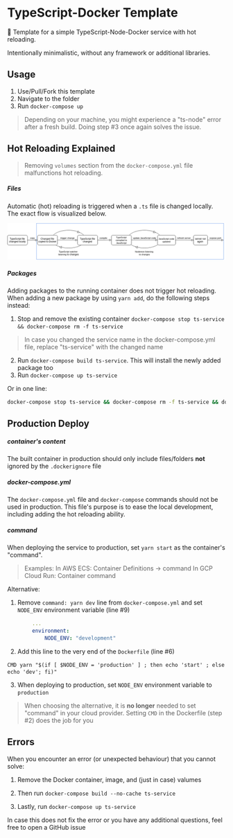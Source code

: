 # TypeScript-Docker Template

🐳 Template for a simple TypeScript-Node-Docker service with hot reloading.

Intentionally minimalistic, without any framework or additional libraries.

## Usage

1. Use/Pull/Fork this template
2. Navigate to the folder
3. Run `docker-compose up`

> Depending on your machine, you might experience a "ts-node" error after a fresh build. Doing step #3 once again solves the issue.

## Hot Reloading Explained

> Removing `volumes` section from the `docker-compose.yml` file malfunctions hot reloading.

##### Files

Automatic (hot) reloading is triggered when a `.ts` file is changed locally. The exact flow is visualized below.

![TypeScript-Docker-Flow](./hot-reload.png)

##### Packages

Adding packages to the running container does not trigger hot reloading. When adding a new package by using `yarn add`, do the following steps instead:

1. Stop and remove the existing container
`docker-compose stop ts-service && docker-compose rm -f ts-service`

> In case you changed the service name in the docker-compose.yml file, replace "ts-service" with the changed name

2. Run `docker-compose build ts-service`. This will install the newly added package too
3. Run `docker-compose up ts-service`

Or in one line:

```Bash
docker-compose stop ts-service && docker-compose rm -f ts-service && docker-compose build ts-service && docker-compose up ts-service
```

## Production Deploy

##### container's content

The built container in production should only include files/folders **not** ignored by the `.dockerignore` file

##### docker-compose.yml

The `docker-compose.yml` file and `docker-compose` commands should not be used in production. This file's purpose is to ease the local development, including adding the hot reloading ability.

##### command

When deploying the service to production, set `yarn start` as the container's "command".

>Examples:
In AWS ECS: Container Definitions -> command
In GCP Cloud Run: Container command

Alternative:

1. Remove `command: yarn dev` line from `docker-compose.yml` and set `NODE_ENV` environment variable (line #9)

```yaml
        ...
        environment:
            NODE_ENV: "development"
```

2. Add this line to the very end of the `Dockerfile` (line #6)

```Docker
CMD yarn "$(if [ $NODE_ENV = 'production' ] ; then echo 'start' ; else echo 'dev'; fi)"
```

3. When deploying to production, set `NODE_ENV` environment variable to `production`

> When choosing the alternative, it is **no longer** needed to set "command" in your cloud provider. Setting `CMD` in the Dockerfile (step #2) does the job for you

## Errors

When you encounter an error (or unexpected behaviour) that you cannot solve:

1. Remove the Docker container, image, and (just in case) valumes

2. Then run `docker-compose build --no-cache ts-service`

3. Lastly, run `docker-compose up ts-service`

In case this does not fix the error or you have any additional questions, feel free to open a GitHub issue

